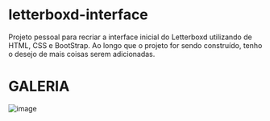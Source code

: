 # letterboxd-interface
Projeto pessoal para recriar a interface inicial do Letterboxd utilizando de HTML, CSS e BootStrap. Ao longo que o projeto for sendo construído, tenho o desejo de mais coisas serem adicionadas.

# GALERIA
![image](https://user-images.githubusercontent.com/85349959/177355627-ef531ce3-ba9a-4b80-bbae-2bf3f8fe7ae6.png)
